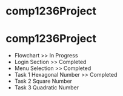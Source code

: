 # comp1236Project
# comp1236Project
- Flowchart >> In Progress 
- Login Section >> Completed
- Menu Selection >> Completed
- Task 1 Hexagonal Number >> Completed
- Task 2 Square Number
- Task 3 Quadratic Number
  
